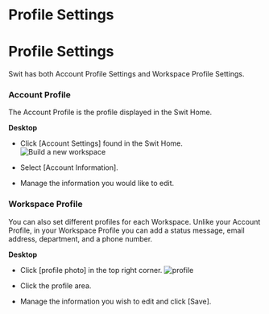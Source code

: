 # Profile Settings

Profile Settings
================

 Swit has both Account Profile Settings and Workspace Profile Settings.

   
 ### Account Profile

 The Account Profile is the profile displayed in the Swit Home.



**Desktop** 

* Click [Account Settings] found in the Swit Home. ![Build a new workspace](https://files.swit.io/help_image/FB_AC5_acoountProfile.png) 


* Select [Account Information].


* Manage the information you would like to edit.
    
 ### Workspace Profile

 You can also set different profiles for each Workspace. Unlike your Account Profile, in your Workspace Profile you can add a status message, email address, department, and a phone number.



**Desktop** 

* Click [profile photo] in the top right corner. ![profile](https://files.swit.io/help_image/FB_AC3_Profile.png) 


* Click the profile area.


* Manage the information you wish to edit and click [Save].
  